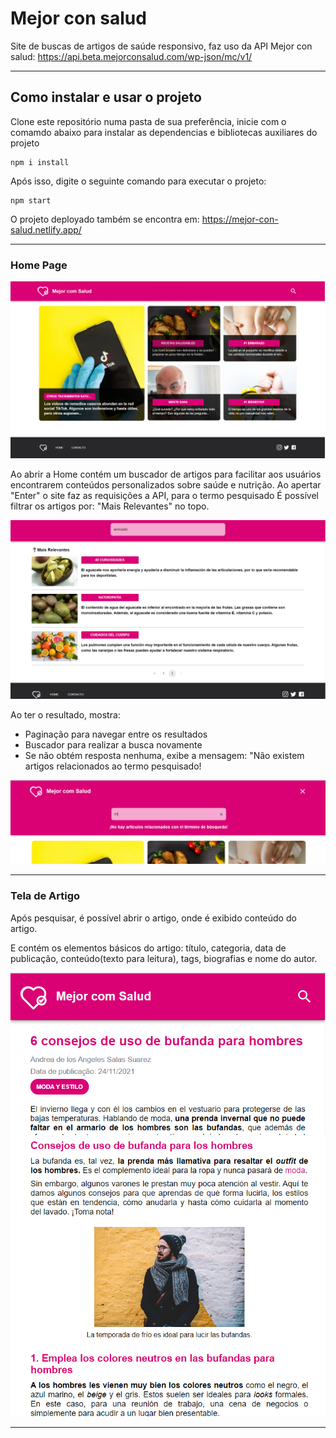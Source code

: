 # Mejor con salud

Site de buscas de artigos de saúde responsivo, faz uso da API Mejor con salud: https://api.beta.mejorconsalud.com/wp-json/mc/v1/

---

## Como instalar e usar o projeto

Clone este repositório numa pasta de sua preferência, inicie com o comamdo abaixo para instalar as dependencias e bibliotecas auxiliares do projeto

```
npm i install
```

Após isso, digite o seguinte comando para executar o projeto:

```
npm start
```

O projeto deployado também se encontra em: https://mejor-con-salud.netlify.app/

---

### Home Page

<img src="/src/assets/images/home.png">

Ao abrir a Home contém um buscador de artigos para facilitar aos usuários encontrarem conteúdos personalizados sobre saúde e nutrição.
Ao apertar "Enter" o site faz as requisições a API, para o termo pesquisado
É possível filtrar os artigos por: "Mais Relevantes" no topo.

<img src="/src/assets/images/search.png">

Ao ter o resultado, mostra:

- Paginação para navegar entre os resultados
- Buscador para realizar a busca novamente
- Se não obtém resposta nenhuma, exibe a mensagem: "Não existem artigos relacionados ao termo pesquisado!

<img src="/src/assets/images/not-found.png">

---

### Tela de Artigo

Após pesquisar, é possível abrir o artigo, onde é exibido conteúdo do artigo.

E contém os elementos básicos do artigo: título, categoria, data de publicação, conteúdo(texto para leitura), tags, biografias e nome do autor.

<img src="/src/assets/images/info-article.png">

<br/>

<img src="/src/assets/images/detail-article.png">

---
